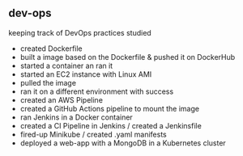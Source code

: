 ## dev-ops

keeping track of DevOps practices studied 

- created Dockerfile
- built a image based on the Dockerfile & pushed it on DockerHub
- started a container an ran it
- started an EC2 instance with Linux AMI
- pulled the image
- ran it on a different environment with success
- created an AWS Pipeline
- created a GitHub Actions pipeline to mount the image
- ran Jenkins in a Docker container
- created a CI Pipeline in Jenkins / created a Jenkinsfile
- fired-up Minikube / created .yaml manifests
- deployed a web-app with a MongoDB in a Kubernetes cluster
